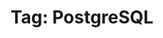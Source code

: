 ---
title: "Tag: PostgreSQL"
layout: tag
permalink: /tags/postgresql/
taxonomy: postgresql
author_profile: true
---